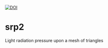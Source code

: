 [![DOI](https://zenodo.org/badge/89808441.svg)](https://zenodo.org/badge/latestdoi/89808441)



# srp2
Light radiation pressure upon a mesh of triangles
